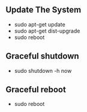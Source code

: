 ## Update The System
  * sudo apt-get update
  * sudo apt-get dist-upgrade
  * sudo reboot
## Graceful shutdown
  * sudo shutdown -h now
## Graceful reboot
  * sudo reboot
